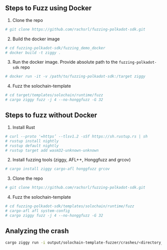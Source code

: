 ## Steps to Fuzz using Docker 

1. Clone the repo
```bash
# git clone https://github.com/rachsrl/fuzzing-polkadot-sdk.git
```

2. Build the docker image
```bash
# cd fuzzing-polkadot-sdk/fuzzing_demo_docker
# docker build -t ziggy .
```

3. Run the docker image. Provide absolute path to the `fuzzing-polkadot-sdk` repo
```bash
# docker run -it -v /path/to/fuzzing-polkadot-sdk:/target ziggy
```

4. Fuzz the solochain-template
```bash
# cd target/templates/solochain/runtime/fuzz
# cargo ziggy fuzz -j 4 --no-honggfuzz -G 32
``` 

## Steps to fuzz without Docker

1. Install Rust
```bash
# curl --proto '=https’ --tlsv1.2 -sSf https://sh.rustup.rs | sh
# rustup install nightly
# rustup default nightly
# rustup target add wasm32-unknown-unknown
```

2. Install fuzzing tools (ziggy, AFL++, Honggfuzz and grcov)
```bash
# cargo install ziggy cargo-afl honggfuzz grcov
```

3. Clone the repo
```bash
# git clone https://github.com/rachsrl/fuzzing-polkadot-sdk.git 
```

4. Fuzz the solochain-template
```bash
# cd fuzzing-polkadot-sdk/templates/solochain/runtime/fuzz
# cargo-afl afl system-config
# cargo ziggy fuzz -j 4 --no-honggfuzz -G 32
```

## Analyzing the crash

```bash
cargo ziggy run -i output/solochain-template-fuzzer/crashes/<directory_name>
```

